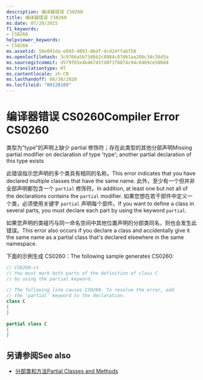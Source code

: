 ```yaml
---
description: 编译器错误 CS0260
title: 编译器错误 CS0260
ms.date: 07/20/2015
f1_keywords:
- CS0260
helpviewer_keywords:
- CS0260
ms.assetid: 58e091da-e093-4093-86df-dcd24ffab750
ms.openlocfilehash: 3c9766a5b73dbb2c8984c87d61aa20bc34c5645a
ms.sourcegitcommit: d579fb5e4b46745fd0f1f8874c94c6469ce58604
ms.translationtype: HT
ms.contentlocale: zh-CN
ms.lasthandoff: 08/30/2020
ms.locfileid: "89128109"
---
```

# <a name="compiler-error-cs0260"></a><span data-ttu-id="b3f98-103">编译器错误 CS0260</span><span class="sxs-lookup"><span data-stu-id="b3f98-103">Compiler Error CS0260</span></span>

<span data-ttu-id="b3f98-104">类型为“type”的声明上缺少 partial 修饰符；存在此类型的其他分部声明</span><span class="sxs-lookup"><span data-stu-id="b3f98-104">Missing partial modifier on declaration of type 'type'; another partial declaration of this type exists</span></span>  
  
 <span data-ttu-id="b3f98-105">此错误指示您声明的多个类具有相同的名称。</span><span class="sxs-lookup"><span data-stu-id="b3f98-105">This error indicates that you have declared multiple classes that have the same name.</span></span> <span data-ttu-id="b3f98-106">此外，至少有一个但并非全部声明都包含一个 `partial` 修饰符。</span><span class="sxs-lookup"><span data-stu-id="b3f98-106">In addition, at least one but not all of the declarations contains the `partial` modifier.</span></span> <span data-ttu-id="b3f98-107">如果您想在若干部件中定义一个类，必须使用关键字 `partial` 声明每个部件。</span><span class="sxs-lookup"><span data-stu-id="b3f98-107">If you want to define a class in several parts, you must declare each part by using the keyword `partial`.</span></span>  
  
 <span data-ttu-id="b3f98-108">如果您声明的类碰巧与同一命名空间中其他位置声明的分部类同名，则也会发生此错误。</span><span class="sxs-lookup"><span data-stu-id="b3f98-108">This error also occurs if you declare a class and accidentally give it the same name as a partial class that's declared elsewhere in the same namespace.</span></span>  
  
 <span data-ttu-id="b3f98-109">下面的示例生成 CS0260：</span><span class="sxs-lookup"><span data-stu-id="b3f98-109">The following sample generates CS0260:</span></span>  

```csharp
// CS0260.cs  
// You must mark both parts of the definition of class C
// by using the partial keyword.  
  
// The following line causes CS0260. To resolve the error, add  
// the 'partial' keyword to the declaration.  
class C
{  
}  
  
partial class C  
{  
}  
```

## <a name="see-also"></a><span data-ttu-id="b3f98-110">另请参阅</span><span class="sxs-lookup"><span data-stu-id="b3f98-110">See also</span></span>

- [<span data-ttu-id="b3f98-111">分部类和方法</span><span class="sxs-lookup"><span data-stu-id="b3f98-111">Partial Classes and Methods</span></span>](../../programming-guide/classes-and-structs/partial-classes-and-methods.md)
